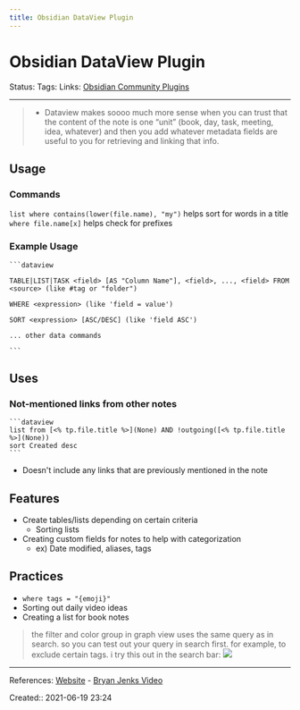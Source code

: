 ```yaml
---
title: Obsidian DataView Plugin
---
```

# Obsidian DataView Plugin
Status:
Tags: 
Links: [Obsidian Community Plugins](out/obsidian-community-plugins.md)
___
> - Dataview makes soooo much more sense when you can trust that the content of the note is one “unit” (book, day, task, meeting, idea, whatever) and then you add whatever metadata fields are useful to you for retrieving and linking that info.
## Usage

### Commands
`list where contains(lower(file.name), "my")` helps sort for words in a title
`where file.name[x]` helps check for prefixes
### Example Usage
````
```dataview

TABLE|LIST|TASK <field> [AS "Column Name"], <field>, ..., <field> FROM <source> (like #tag or "folder")

WHERE <expression> (like 'field = value')

SORT <expression> [ASC/DESC] (like 'field ASC')

... other data commands

```
````
## Uses
### Not-mentioned links from other notes
````
```dataview
list from [<% tp.file.title %>](None) AND !outgoing([<% tp.file.title %>](None))
sort Created desc
```
````
- Doesn't include any links that are previously mentioned in the note
## Features
- Create tables/lists depending on certain criteria
	- Sorting lists
- Creating custom fields for notes to help with categorization
	- ex) Date modified, aliases, tags
## Practices
- `where tags = "{emoji}"`
- Sorting out daily video ideas
- Creating a list for book notes
> the filter and color group in graph view uses the same query as in search. so you can test out your query in search first. for example, to exclude certain tags. i try this out in the search bar:
> ![](https://cdn.discordapp.com/attachments/709712341066842113/854539810935930880/unknown.png)
___
References: [Website](https://blacksmithgu.github.io/obsidian-dataview/docs/intro) - [Bryan Jenks Video](https://youtu.be/2234DXKbNgM?t=464)

Created:: 2021-06-19 23:24
